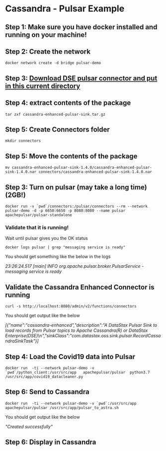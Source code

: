 # Cassandra - Pulsar Example

## Step 1: Make sure you have docker installed and running on your machine!

## Step 2: Create the network

```
docker network create -d bridge pulsar-demo
```


## Step 3: [Download DSE pulsar connector and put in this current directory](https://downloads.datastax.com/#apc)

## Step 4: extract contents of the package

```
tar zxf cassandra-enhanced-pulsar-sink.tar.gz
```


## Step 5: Create Connectors folder

```
mkdir connectors
```


## Step 5: Move the contents of the package

```
mv cassandra-enhanced-pulsar-sink-1.4.0/cassandra-enhanced-pulsar-sink-1.4.0.nar connectors/cassandra-enhanced-pulsar-sink-1.4.0.nar
```

## Step 3: Turn on pulsar (may take a long time) (2GB!)

```
docker run -v `pwd`/connectors:/pulsar/connectors --rm --network pulsar-demo -d -p 6650:6650 -p 8080:8080 --name pulsar apachepulsar/pulsar-standalone
```

### Validate that it is running!

Wait until pulsar gives you the OK status

```
docker logs pulsar | grep "messaging service is ready" 
```

You should get something like the below in the logs 

*23:26:24.517 [main] INFO  org.apache.pulsar.broker.PulsarService - messaging service is ready*

## Validate the Cassandra Enhanced Connector is running

```
curl -s http://localhost:8080/admin/v2/functions/connectors
```

You should get output like the below

*[{"name":"cassandra-enhanced","description":"A DataStax Pulsar Sink to load records from Pulsar topics to Apache Cassandra(R) or DataStax Enterprise(DSE)\n","sinkClass":"com.datastax.oss.sink.pulsar.RecordCassandraSinkTask"}]*

## Step 4: Load the Covid19 data into Pulsar

```
docker run  -ti --network pulsar-demo -v `pwd`/python_client:/usr/src/app   apachepulsar/pulsar  python3.7 /usr/src/app/covid19_datacleaner.py
```


## Step 6: Send to Cassandra

```
docker run  -ti --network pulsar-demo -v `pwd`:/usr/src/app   apachepulsar/pulsar /usr/src/app/pulsar_to_astra.sh
```

You should get output like the below

*"Created successfully"*

## Step 6: Display in Cassandra



